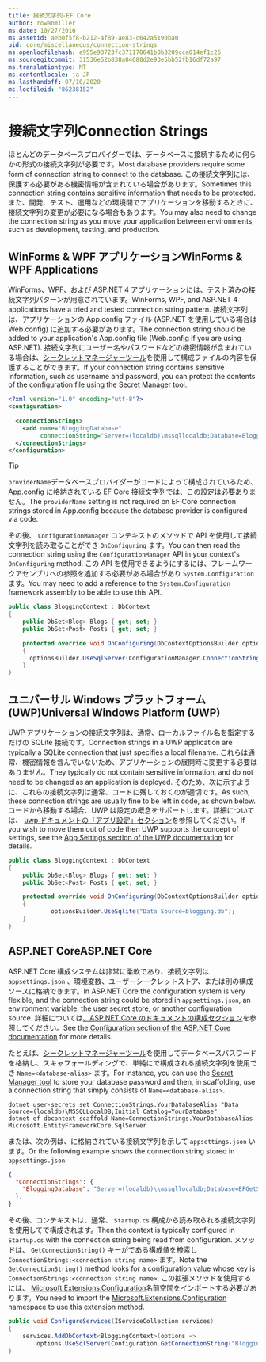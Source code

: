 ```yaml
---
title: 接続文字列-EF Core
author: rowanmiller
ms.date: 10/27/2016
ms.assetid: aeb0f5f8-b212-4f89-ae83-c642a5190ba0
uid: core/miscellaneous/connection-strings
ms.openlocfilehash: e955e93723fc371170641b0b3209cca014ef1c26
ms.sourcegitcommit: 31536e52b838a84680d2e93e5bb52fb16df72a97
ms.translationtype: MT
ms.contentlocale: ja-JP
ms.lasthandoff: 07/10/2020
ms.locfileid: "86238152"
---
```

# <a name="connection-strings"></a><span data-ttu-id="ac800-102">接続文字列</span><span class="sxs-lookup"><span data-stu-id="ac800-102">Connection Strings</span></span>

<span data-ttu-id="ac800-103">ほとんどのデータベースプロバイダーでは、データベースに接続するために何らかの形式の接続文字列が必要です。</span><span class="sxs-lookup"><span data-stu-id="ac800-103">Most database providers require some form of connection string to connect to the database.</span></span> <span data-ttu-id="ac800-104">この接続文字列には、保護する必要がある機密情報が含まれている場合があります。</span><span class="sxs-lookup"><span data-stu-id="ac800-104">Sometimes this connection string contains sensitive information that needs to be protected.</span></span> <span data-ttu-id="ac800-105">また、開発、テスト、運用などの環境間でアプリケーションを移動するときに、接続文字列の変更が必要になる場合もあります。</span><span class="sxs-lookup"><span data-stu-id="ac800-105">You may also need to change the connection string as you move your application between environments, such as development, testing, and production.</span></span>

## <a name="winforms--wpf-applications"></a><span data-ttu-id="ac800-106">WinForms & WPF アプリケーション</span><span class="sxs-lookup"><span data-stu-id="ac800-106">WinForms & WPF Applications</span></span>

<span data-ttu-id="ac800-107">WinForms、WPF、および ASP.NET 4 アプリケーションには、テスト済みの接続文字列パターンが用意されています。</span><span class="sxs-lookup"><span data-stu-id="ac800-107">WinForms, WPF, and ASP.NET 4 applications have a tried and tested connection string pattern.</span></span> <span data-ttu-id="ac800-108">接続文字列は、アプリケーションの App.config ファイル (ASP.NET を使用している場合は Web.config) に追加する必要があります。</span><span class="sxs-lookup"><span data-stu-id="ac800-108">The connection string should be added to your application's App.config file (Web.config if you are using ASP.NET).</span></span> <span data-ttu-id="ac800-109">接続文字列にユーザー名やパスワードなどの機密情報が含まれている場合は、[シークレットマネージャーツール](/aspnet/core/security/app-secrets#secret-manager)を使用して構成ファイルの内容を保護することができます。</span><span class="sxs-lookup"><span data-stu-id="ac800-109">If your connection string contains sensitive information, such as username and password, you can protect the contents of the configuration file using the [Secret Manager tool](/aspnet/core/security/app-secrets#secret-manager).</span></span>

``` xml
<?xml version="1.0" encoding="utf-8"?>
<configuration>

  <connectionStrings>
    <add name="BloggingDatabase"
         connectionString="Server=(localdb)\mssqllocaldb;Database=Blogging;Trusted_Connection=True;" />
  </connectionStrings>
</configuration>
```

> [!TIP]  
> <span data-ttu-id="ac800-110">`providerName`データベースプロバイダーがコードによって構成されているため、App.config に格納されている EF Core 接続文字列では、この設定は必要ありません。</span><span class="sxs-lookup"><span data-stu-id="ac800-110">The `providerName` setting is not required on EF Core connection strings stored in App.config because the database provider is configured via code.</span></span>

<span data-ttu-id="ac800-111">その後、 `ConfigurationManager` コンテキストのメソッドで API を使用して接続文字列を読み取ることができ `OnConfiguring` ます。</span><span class="sxs-lookup"><span data-stu-id="ac800-111">You can then read the connection string using the `ConfigurationManager` API in your context's `OnConfiguring` method.</span></span> <span data-ttu-id="ac800-112">この API を使用できるようにするには、フレームワークアセンブリへの参照を追加する必要がある場合があり `System.Configuration` ます。</span><span class="sxs-lookup"><span data-stu-id="ac800-112">You may need to add a reference to the `System.Configuration` framework assembly to be able to use this API.</span></span>

``` csharp
public class BloggingContext : DbContext
{
    public DbSet<Blog> Blogs { get; set; }
    public DbSet<Post> Posts { get; set; }

    protected override void OnConfiguring(DbContextOptionsBuilder optionsBuilder)
    {
      optionsBuilder.UseSqlServer(ConfigurationManager.ConnectionStrings["BloggingDatabase"].ConnectionString);
    }
}
```

## <a name="universal-windows-platform-uwp"></a><span data-ttu-id="ac800-113">ユニバーサル Windows プラットフォーム (UWP)</span><span class="sxs-lookup"><span data-stu-id="ac800-113">Universal Windows Platform (UWP)</span></span>

<span data-ttu-id="ac800-114">UWP アプリケーションの接続文字列は、通常、ローカルファイル名を指定するだけの SQLite 接続です。</span><span class="sxs-lookup"><span data-stu-id="ac800-114">Connection strings in a UWP application are typically a SQLite connection that just specifies a local filename.</span></span> <span data-ttu-id="ac800-115">これらは通常、機密情報を含んでいないため、アプリケーションの展開時に変更する必要はありません。</span><span class="sxs-lookup"><span data-stu-id="ac800-115">They typically do not contain sensitive information, and do not need to be changed as an application is deployed.</span></span> <span data-ttu-id="ac800-116">そのため、次に示すように、これらの接続文字列は通常、コードに残しておくのが適切です。</span><span class="sxs-lookup"><span data-stu-id="ac800-116">As such, these connection strings are usually fine to be left in code, as shown below.</span></span> <span data-ttu-id="ac800-117">コードから移動する場合、UWP は設定の概念をサポートします。詳細については、 [uwp ドキュメントの「アプリ設定」セクション](/windows/uwp/app-settings/store-and-retrieve-app-data)を参照してください。</span><span class="sxs-lookup"><span data-stu-id="ac800-117">If you wish to move them out of code then UWP supports the concept of settings, see the [App Settings section of the UWP documentation](/windows/uwp/app-settings/store-and-retrieve-app-data) for details.</span></span>

``` csharp
public class BloggingContext : DbContext
{
    public DbSet<Blog> Blogs { get; set; }
    public DbSet<Post> Posts { get; set; }

    protected override void OnConfiguring(DbContextOptionsBuilder optionsBuilder)
    {
            optionsBuilder.UseSqlite("Data Source=blogging.db");
    }
}
```

## <a name="aspnet-core"></a><span data-ttu-id="ac800-118">ASP.NET Core</span><span class="sxs-lookup"><span data-stu-id="ac800-118">ASP.NET Core</span></span>

<span data-ttu-id="ac800-119">ASP.NET Core 構成システムは非常に柔軟であり、接続文字列は `appsettings.json` 、環境変数、ユーザーシークレットストア、または別の構成ソースに格納できます。</span><span class="sxs-lookup"><span data-stu-id="ac800-119">In ASP.NET Core the configuration system is very flexible, and the connection string could be stored in `appsettings.json`, an environment variable, the user secret store, or another configuration source.</span></span> <span data-ttu-id="ac800-120">詳細については[、ASP.NET Core のドキュメントの構成セクション](/aspnet/core/fundamentals/configuration)を参照してください。</span><span class="sxs-lookup"><span data-stu-id="ac800-120">See the [Configuration section of the ASP.NET Core documentation](/aspnet/core/fundamentals/configuration) for more details.</span></span>

<span data-ttu-id="ac800-121">たとえば、[シークレットマネージャーツール](/aspnet/core/security/app-secrets#secret-manager)を使用してデータベースパスワードを格納し、スキャフォールディングで、単純にで構成される接続文字列を使用でき `Name=<database-alias>` ます。</span><span class="sxs-lookup"><span data-stu-id="ac800-121">For instance, you can use the [Secret Manager tool](/aspnet/core/security/app-secrets#secret-manager) to store your database password and then, in scaffolding, use a connection string that simply consists of `Name=<database-alias>`.</span></span>

```dotnetcli
dotnet user-secrets set ConnectionStrings.YourDatabaseAlias "Data Source=(localdb)\MSSQLLocalDB;Initial Catalog=YourDatabase"
dotnet ef dbcontext scaffold Name=ConnectionStrings.YourDatabaseAlias Microsoft.EntityFrameworkCore.SqlServer
```

<span data-ttu-id="ac800-122">または、次の例は、に格納されている接続文字列を示して `appsettings.json` います。</span><span class="sxs-lookup"><span data-stu-id="ac800-122">Or the following example shows the connection string stored in `appsettings.json`.</span></span>

``` json
{
  "ConnectionStrings": {
    "BloggingDatabase": "Server=(localdb)\\mssqllocaldb;Database=EFGetStarted.ConsoleApp.NewDb;Trusted_Connection=True;"
  },
}
```

<span data-ttu-id="ac800-123">その後、コンテキストは、通常、 `Startup.cs` 構成から読み取られる接続文字列を使用してで構成されます。</span><span class="sxs-lookup"><span data-stu-id="ac800-123">Then the context is typically configured in `Startup.cs` with the connection string being read from configuration.</span></span> <span data-ttu-id="ac800-124">メソッドは、 `GetConnectionString()` キーがである構成値を検索し `ConnectionStrings:<connection string name>` ます。</span><span class="sxs-lookup"><span data-stu-id="ac800-124">Note the `GetConnectionString()` method looks for a configuration value whose key is `ConnectionStrings:<connection string name>`.</span></span> <span data-ttu-id="ac800-125">この拡張メソッドを使用するには、 [Microsoft.Extensions.Configuration](/dotnet/api/microsoft.extensions.configuration)名前空間をインポートする必要があります。</span><span class="sxs-lookup"><span data-stu-id="ac800-125">You need to import the [Microsoft.Extensions.Configuration](/dotnet/api/microsoft.extensions.configuration) namespace to use this extension method.</span></span>

``` csharp
public void ConfigureServices(IServiceCollection services)
{
    services.AddDbContext<BloggingContext>(options =>
        options.UseSqlServer(Configuration.GetConnectionString("BloggingDatabase")));
}
```
